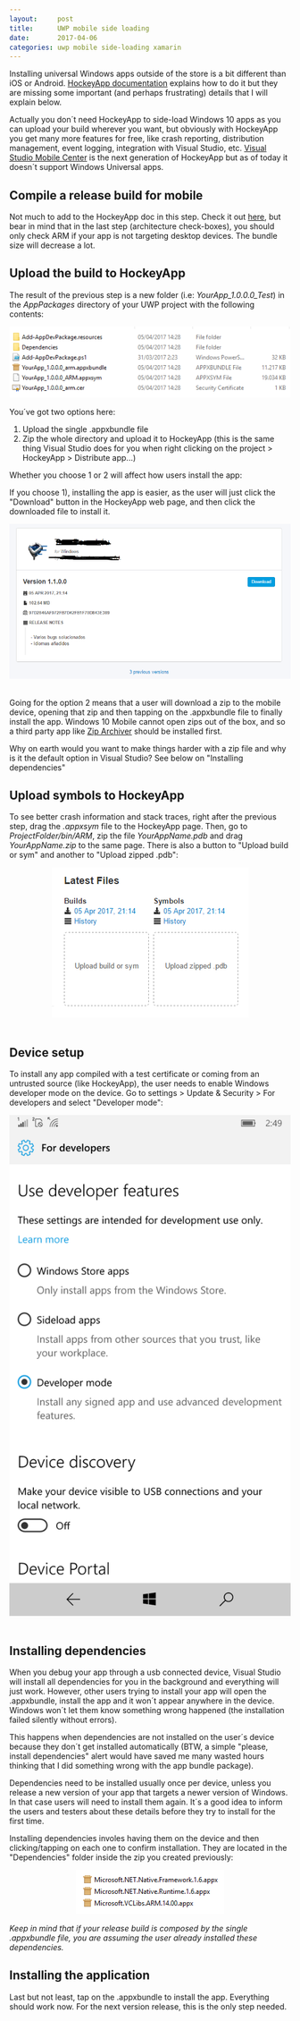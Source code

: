 ```yaml
---
layout:     post
title:      UWP mobile side loading
date:       2017-04-06
categories: uwp mobile side-loading xamarin
---
```

Installing universal Windows apps outside of the store is a bit different than iOS or Android. [HockeyApp documentation](https://support.hockeyapp.net/kb/client-integration-windows-and-windows-phone/how-to-sideload-uwp-applications) explains how to do it but they are missing some important (and perhaps frustrating) details that I will explain below.

Actually you don´t need HockeyApp to side-load Windows 10 apps as you can upload your build wherever you want, but obviously with HockeyApp you get many more
features for free, like crash reporting, distribution management, event logging, integration with Visual Studio, etc. [Visual Studio Mobile Center](https://mobile.azure.com) is the next generation of HockeyApp but as of today it doesn´t support Windows Universal apps.

## Compile a release build for mobile

Not much to add to the HockeyApp doc in this step. Check it out [here](https://support.hockeyapp.net/kb/client-integration-windows-and-windows-phone/how-to-sideload-uwp-applications#build-application), 
but bear in mind that in the last step (architecture check-boxes), you should only check ARM if your app is not targeting desktop devices. The bundle size will decrease a lot.

## Upload the build to HockeyApp 

The result of the previous step is a new folder (i.e: _YourApp_1.0.0.0_Test_) in the _AppPackages_ directory of your UWP project with the following contents:  

<div style="text-align:center">
    <img src="/images/uwp-release.png" alt="uwp release files">
</div>  

You´ve got two options here:

1. Upload the single .appxbundle file
2. Zip the whole directory and upload it to HockeyApp (this is the same thing Visual Studio does for you when right clicking on the project > HockeyApp > Distribute app...)

Whether you choose 1 or 2 will affect how users install the app:  

If you choose 1), installing the app is easier, as the user will just click the "Download" button in the HockeyApp web page, and then click the downloaded file to install it. 

<div style="text-align:center">
    <img src="/images/hockeyapp-download.png" alt="hockeyapp download">
</div>  
<br>

Going for the option 2 means that a user will download a zip to the mobile device, opening that zip and then tapping on the .appxbundle file to finally install the app. Windows 10 Mobile cannot open zips out of the box, and so a third party app like [Zip Archiver](https://www.microsoft.com/es-es/store/p/zip-archiver/9wzdncrd1l2f) should be installed first.

Why on earth would you want to make things harder with a zip file and why is it the default option in Visual Studio? See below on "Installing dependencies"

## Upload symbols to HockeyApp

To see better crash information and stack traces, right after the previous step, drag the _.appxsym_ file to the HockeyApp page. Then, go to _ProjectFolder/bin/ARM_, zip the file _YourAppName.pdb_ and drag _YourAppName.zip_ to the same page. There is also a button to "Upload build or sym" and another to "Upload zipped .pdb":

<div style="text-align:center">
    <img src="/images/symbols.png" alt="upload symbols to hockeyapp">
</div>  
<br>

## Device setup

To install any app compiled with a test certificate or coming from an untrusted source (like HockeyApp), the user needs to enable Windows developer mode on the device. Go to settings > Update & Security > For developers and select "Developer mode":

<div style="text-align:center">
    <img src="/images/dev-mode.png" alt="windows developer mode">
</div>  
<br>

## Installing dependencies

When you debug your app through a usb connected device, Visual Studio will install all dependencies for you in the background and everything will just work. However, other users trying to install your app will open the .appxbundle, install the app and it won´t appear anywhere in the device. Windows won´t let them know something wrong happened (the installation failed silently without errors). 

This happens when dependencies are not installed on the user´s device because they don´t get installed automatically (BTW, a simple "please, install dependencies" alert would have saved me many wasted hours thinking that I did something wrong with the app bundle package). 

Dependencies need to be installed usually once per device, unless you release a new version of your app that targets a newer version of Windows. In that case users will need to install them again. It´s a good idea to inform the users and testers about these details before they try to install for the first time. 

Installing dependencies involes having them on the device and then clicking/tapping on each one to confirm installation. 
They are located in the "Dependencies" folder inside the zip you created previously:

<div style="text-align:center">
    <img src="/images/uwp-depencencies.png" alt="uwp dependencies">
</div>  

_Keep in mind that if your release build is composed by the single .appxbundle file, you are assuming the user already installed these dependencies._

## Installing the application

Last but not least, tap on the .appxbundle to install the app. Everything should work now. For the next version release, this is the only step needed.